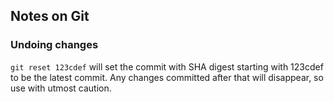 ## Notes on Git

### Undoing changes

`git reset 123cdef` will set the commit with SHA digest starting with 123cdef to be the latest commit. Any changes committed after that will disappear, so use with utmost caution.
